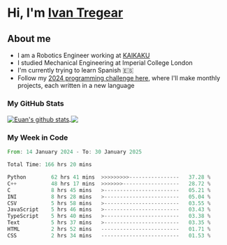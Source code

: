 # Hi, I'm [Ivan Tregear](https://www.linkedin.com/in/ivantregear/)

## About me

* I am a Robotics Engineer working at [KAIKAKU](https://github.com/KAIKAKU-AI)
* I studied Mechanical Engineering at Imperial College London
* I'm currently trying to learn Spanish :es:
* Follow my [2024 programming challenge here](https://github.com/ITregear?tab=repositories), where I'll make monthly projects, each written in a new language


### My GitHub Stats

<a href="#my-github-stats">
  <img align="center" src="https://github-readme-stats.vercel.app/api?username=itregear&count_private=true&show_icons=true&include_all_commits=true&theme=material-palenight" alt="Euan's github stats" />
</a>

<a href="#my-github-stats">
  <img align="center" src="https://github-readme-stats.vercel.app/api/top-langs/?username=itregear&layout=compact&theme=material-palenight" />
</a>

### My Week in Code
<!--START_SECTION:waka-->

```rust
From: 14 January 2024 - To: 30 January 2025

Total Time: 166 hrs 20 mins

Python        62 hrs 41 mins  >>>>>>>>>----------------   37.28 %
C++           48 hrs 17 mins  >>>>>>>------------------   28.72 %
C             8 hrs 45 mins   >------------------------   05.21 %
INI           8 hrs 28 mins   >------------------------   05.04 %
CSV           5 hrs 58 mins   >------------------------   03.55 %
JavaScript    5 hrs 46 mins   >------------------------   03.43 %
TypeScript    5 hrs 40 mins   >------------------------   03.38 %
Text          5 hrs 37 mins   >------------------------   03.35 %
HTML          2 hrs 52 mins   -------------------------   01.71 %
CSS           2 hrs 34 mins   -------------------------   01.53 %
```

<!--END_SECTION:waka-->
